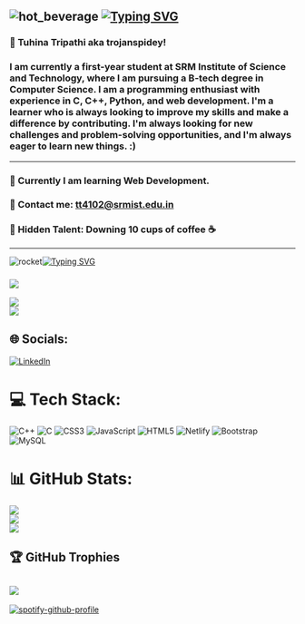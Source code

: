![hot_beverage](https://user-images.githubusercontent.com/119059108/207072254-9d658aeb-7a03-4501-961e-d111fa1b10ba.gif) [![Typing SVG](https://readme-typing-svg.demolab.com?font=Montserrat&size=27&pause=1000&color=DFA2F7&background=FFFFFF00&width=435&lines=Year+1+Student+at+SRMIST;Blockchain+Enthusiast;Python%2C+C%2FC%2B%2B;Web+Development;AI+%2F+ML)](https://git.io/typing-svg)
---
### 💫                                                         Tuhina Tripathi aka trojanspidey! 
### I am currently a first-year student at SRM Institute of Science and Technology, where I am pursuing a B-tech degree in Computer Science. I am a programming enthusiast with experience in C, C++, Python, and web development. I'm a learner who is always looking to improve my skills and make a difference by contributing. I'm always looking for new challenges and problem-solving opportunities, and I'm always eager to learn new things. :)
---
###                                                        🌱 Currently I am learning Web Development. 
###                                                        🌱 Contact me: tt4102@srmist.edu.in
###                                                        🌱 Hidden Talent: Downing 10 cups of coffee ☕ 
---
![rocket](https://user-images.githubusercontent.com/119059108/207068653-043041fd-0888-4116-960e-e5a03ce8ecdd.gif)[![Typing SVG](https://readme-typing-svg.demolab.com?font=Montserrat&size=27&pause=1000&color=DFA2F7&background=FFFFFF00&width=435&lines=Watch+My+GitHub+Streak)](https://git.io/typing-svg)
### ![](https://github-readme-stats.vercel.app/api?username=trojanspidey&theme=shades-of-purple&hide_border=false&include_all_commits=false&count_private=false)<br/>
![](https://github-readme-streak-stats.herokuapp.com/?user=trojanspidey&theme=shades-of-purple&hide_border=false)<br/>
![](https://github-readme-stats.vercel.app/api/top-langs/?username=trojanspidey&theme=shades-of-purple&hide_border=false&include_all_commits=false&count_private=false&layout=compact)
## 🌐 Socials:
[![LinkedIn](https://img.shields.io/badge/LinkedIn-%230077B5.svg?logo=linkedin&logoColor=white)](https://linkedin.com/in/https://www.linkedin.com/in/tuhina-tripathi-98776124b/) 

# 💻 Tech Stack:
![C++](https://img.shields.io/badge/c++-%2300599C.svg?style=flat-square&logo=c%2B%2B&logoColor=white) ![C](https://img.shields.io/badge/c-%2300599C.svg?style=flat-square&logo=c&logoColor=white) ![CSS3](https://img.shields.io/badge/css3-%231572B6.svg?style=flat-square&logo=css3&logoColor=white) ![JavaScript](https://img.shields.io/badge/javascript-%23323330.svg?style=flat-square&logo=javascript&logoColor=%23F7DF1E) ![HTML5](https://img.shields.io/badge/html5-%23E34F26.svg?style=flat-square&logo=html5&logoColor=white) ![Netlify](https://img.shields.io/badge/netlify-%23000000.svg?style=flat-square&logo=netlify&logoColor=#00C7B7) ![Bootstrap](https://img.shields.io/badge/bootstrap-%23563D7C.svg?style=flat-square&logo=bootstrap&logoColor=white) ![MySQL](https://img.shields.io/badge/mysql-%2300f.svg?style=flat-square&logo=mysql&logoColor=white)
# 📊 GitHub Stats:
![](https://github-readme-stats.vercel.app/api?username=trojanspidey&theme=shades-of-purple&hide_border=false&include_all_commits=false&count_private=false)<br/>
![](https://github-readme-streak-stats.herokuapp.com/?user=trojanspidey&theme=shades-of-purple&hide_border=false)<br/>
![](https://github-readme-stats.vercel.app/api/top-langs/?username=trojanspidey&theme=shades-of-purple&hide_border=false&include_all_commits=false&count_private=false&layout=compact)

## 🏆 GitHub Trophies
![](https://github-profile-trophy.vercel.app/?username=trojanspidey&theme=tokyonight&no-frame=false&no-bg=false&margin-w=4)
---
[![spotify-github-profile](https://spotify-github-profile.vercel.app/api/view?uid=pvghlwq69v8xv6d2p06q72k60&cover_image=false&theme=default&show_offline=false&background_color=121212&bar_color=a64eb1&bar_color_cover=false)](https://spotify-github-profile.vercel.app/api/view?uid=pvghlwq69v8xv6d2p06q72k60&redirect=true)
